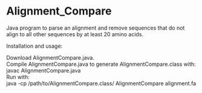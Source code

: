# Alignment_Compare
Java program to parse an alignment and remove sequences that do not align to all other sequences by at least 20 amino acids.

Installation and usage:

Download AlignmentCompare.java.  
Compile AlignmentCompare.java to generate AlignmentCompare.class with:  
javac AlignmentCompare.java  
Run with:  
java -cp /path/to/AlignmentCompare.class/ AlignmentCompare alignment.fa

